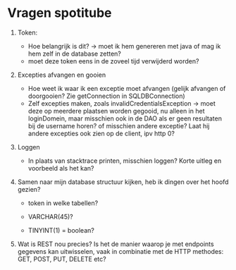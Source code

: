# Vragen spotitube

1. Token:
   - Hoe belangrijk is dit? -> moet ik hem genereren met java of mag ik hem zelf in de database zetten?
   - moet deze token eens in de zoveel tijd verwijderd worden?

2. Excepties afvangen en gooien 
   - Hoe weet ik waar ik een exceptie moet afvangen (gelijk afvangen of doorgooien? Zie getConnection in SQLDBConnection) 
   - Zelf excepties maken, zoals invalidCredentialsException  -> moet deze op meerdere plaatsen worden gegooid, nu alleen in het loginDomein, maar misschien ook in de DAO als er geen resultaten bij de username horen? of misschien andere exceptie? Laat hij andere excepties ook zien op de client, ipv http 0?
3. Loggen
   - In plaats van stacktrace printen, misschien loggen? Korte uitleg en voorbeeld als het kan?

4. Samen naar mijn database structuur kijken, heb ik dingen over het hoofd gezien?

   - token in welke tabellen?

   - VARCHAR(45)? 
   - TINYINT(1) = boolean?

5. Wat is REST nou precies? Is het de manier waarop je met endpoints gegevens kan uitwisselen, vaak in combinatie met de HTTP methodes: GET, POST, PUT, DELETE etc? 